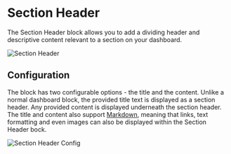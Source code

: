# Section Header

The Section Header block allows you to add a dividing header and descriptive content relevant to a section on your dashboard.

![Section Header](/images/dashboards/section-header-example.png "Section Header")

## Configuration

The block has two configurable options - the title and the content. Unlike a normal dashboard block, the provided title text is displayed as a section header. Any provided content is displayed underneath the section header. The title and content also support <a href="https://daringfireball.net/projects/markdown/syntax" target="\_blank">Markdown</a>, meaning that links, text formatting and even images can also be displayed within the Section Header bock.

![Section Header Config](/images/dashboards/section-header-config.png "Section Header Config")
